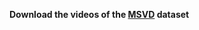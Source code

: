 **Download the videos of the <a href="https://www.kaggle.com/datasets/sarthakjain004/msvd-clips/data">MSVD</a> dataset** 
